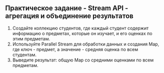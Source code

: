 ## Практическое задание - Stream API - агрегация и объединение результатов
1) Создайте коллекцию студентов, где каждый студент содержит информацию о предметах, 
которые он изучает, и его оценках по этим предметам.
2) Используйте Parallel Stream для обработки данных и создания Map, где ключ - предмет, 
а значение - средняя оценка по всем студентам.
3) Выведите результат: общую Map со средними оценками по всем предметам.